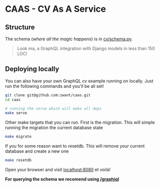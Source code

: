 # CAAS - CV As A Service


## Structure

The schema (*where all the magic happens*) is in [cv/schema.py](./cv/schema.py).
> Look ma, a GraphQL integration with Django models in less than 150 LOC!


## Deploying locally

You can also have your own GraphQL cv example running on locally.
Just run the following commands and you'll be all set!

```bash
git clone git@github.com:zwant/caas.git
cd caas

# running the serve which will make all deps
make serve
```

Other make targets that you can run. First is the migration. This will simple
running the migration the current database state
```bash
make migrate
```

If you for some reason want to resetdb. This will remove your current database
and create a new one
```bash
make resetdb
```

Open your browser and visit [localhost:8080](http://localhost:8080/) et voilá!

**For querying the schema we recomend using [/graphiql](http://localhost:8080/graphiql)**
